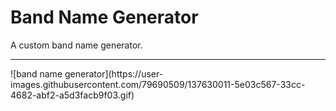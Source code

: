 # Band Name Generator
A custom band name generator.
<hr>
![band name generator](https://user-images.githubusercontent.com/79690509/137630011-5e03c567-33cc-4682-abf2-a5d3facb9f03.gif)
